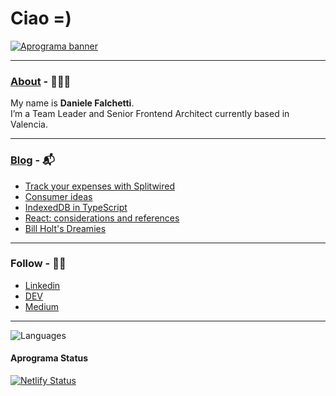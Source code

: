 # Ciao =)

<a href="https://aprograma.com/"><img src="https://a.storyblok.com/f/106240/2624x738/c2c5282987/web_banner.png" alt="Aprograma banner" /></a>

---

### [About](https://aprograma.com/blog/) - 👨🏻‍💻
My name is **Daniele Falchetti**.<br>
I’m a Team Leader and Senior Frontend Architect currently based in Valencia.

---

### [Blog](https://aprograma.com/blog/) - 📬
<!-- BLOG-POST-LIST:START -->
- [Track your expenses with Splitwired](https://aprograma.com/blog/splitwired)
- [Consumer ideas](https://aprograma.com/blog/consumer-ideas)
- [IndexedDB in TypeScript](https://aprograma.com/blog/indexeddb-in-typescript)
- [React: considerations and references](https://aprograma.com/blog/react-references)
- [Bill Holt&#39;s Dreamies](https://aprograma.com/blog/bill-holts-dreamies)
<!-- BLOG-POST-LIST:END -->

---
### Follow - 🤌🏼

- [Linkedin](https://www.linkedin.com/in/danielefalchetti/)
- [DEV](https://dev.to/falcosan)
- [Medium](https://aprograma.medium.com/)

---

![Languages](https://github-readme-stats.vercel.app/api/top-langs/?username=falcosan&langs_count=999&layout=compact)

#### Aprograma Status

[![Netlify Status](https://api.netlify.com/api/v1/badges/73217788-b54c-4bc8-9603-8bb3a1553afa/deploy-status)](https://app.netlify.com/sites/aprograma/deploys)
